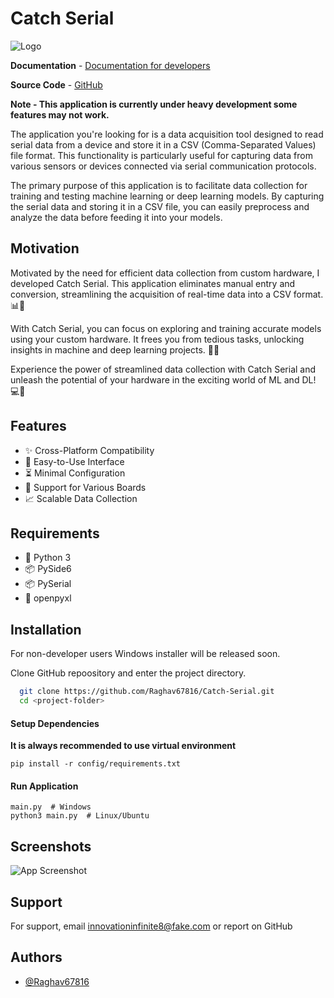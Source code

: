 
# Catch Serial


![Logo](https://dev-to-uploads.s3.amazonaws.com/uploads/articles/th5xamgrr6se0x5ro4g6.png)


**Documentation** - [Documentation for developers](https://example.com)

**Source Code** - [GitHub](https://github.com/Raghav67816/Catch-Serial)

****Note - This application is currently under heavy development some features may not work.****


The application you're looking for is a data acquisition tool designed to read serial data from a device and store it in a CSV (Comma-Separated Values) file format. This functionality is particularly useful for capturing data from various sensors or devices connected via serial communication protocols.

The primary purpose of this application is to facilitate data collection for training and testing machine learning or deep learning models. By capturing the serial data and storing it in a CSV file, you can easily preprocess and analyze the data before feeding it into your models.





## Motivation

Motivated by the need for efficient data collection from custom hardware, I developed Catch Serial. This application eliminates manual entry and conversion, streamlining the acquisition of real-time data into a CSV format. 📊🎣

With Catch Serial, you can focus on exploring and training accurate models using your custom hardware. It frees you from tedious tasks, unlocking insights in machine and deep learning projects. 🚀💡

Experience the power of streamlined data collection with Catch Serial and unleash the potential of your hardware in the exciting world of ML and DL! 💻🔬

## Features

- ✨ Cross-Platform Compatibility
- 🎯 Easy-to-Use Interface
- ⏳ Minimal Configuration
- 🔌 Support for Various Boards
- 📈 Scalable Data Collection



## Requirements
- 🐍 Python 3
- 📦 PySide6
- 📦 PySerial
- 📁 openpyxl
## Installation

For non-developer users Windows installer will be released soon.

Clone GitHub repoository and enter the project directory.

```bash
  git clone https://github.com/Raghav67816/Catch-Serial.git
  cd <project-folder>
```

#### Setup Dependencies
**It is always recommended to use virtual environment**
```
pip install -r config/requirements.txt
```

#### Run Application
```
main.py  # Windows
python3 main.py  # Linux/Ubuntu
```


## Screenshots

![App Screenshot](https://via.placeholder.com/468x300?text=App+Screenshot+Here)


## Support

For support, email innovationinfinite8@fake.com or report on GitHub


## Authors

- [@Raghav67816](https://www.github.com/octokatherine)


